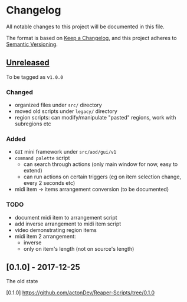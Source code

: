 # Changelog

All notable changes to this project will be documented in this file.

The format is based on [Keep a Changelog](https://keepachangelog.com/en/1.0.0/),
and this project adheres to [Semantic Versioning](https://semver.org/spec/v2.0.0.html).

## [Unreleased]
To be tagged as v`1.0.0`
### Changed
- organized files under `src/` directory
- moved old scripts under `legacy/` directory
- region scripts: can modify/manipulate "pasted" regions, work with subregions etc
### Added
- `GUI` mini framework under `src/aod/gui/v1`
- `command palette` script
  - can search through actions (only main window for now, easy to extend)
  - can run actions on certain triggers (eg on item selection change, every 2 seconds etc)
- midi item -> items arrangement conversion (to be documented)
### TODO
- document midi item to arrangement script
- add inverse arrangement to midi item script
- video demonstrating region items
- midi item 2 arrangement:
  - inverse
  - only on item's length (not on source's length)

## [0.1.0] - 2017-12-25
The old state

[unreleased]: https://github.com/actonDev/Reaper-Scripts/compare/master...develop
[0.1.0] https://github.com/actonDev/Reaper-Scripts/tree/0.1.0